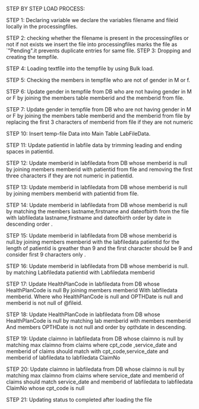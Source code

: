 STEP BY STEP LOAD PROCESS:

STEP 1: Declaring variable we declare the variables filename and fileid locally in the processingfiles. 

STEP 2: checking whether the filename is present in the processingfiles or not if not exists we          insert the file into processingfiles marks the file as `"Pending".it prevents duplicate entries for same file.
STEP 3: Dropping and creating the tempfile.

STEP 4: Loading textfile into the tempfile by using Bulk load. 

STEP 5: Checking the members in tempfile who are not of gender in M or f.

STEP 6: Update gender in tempfile from DB who are not having gender in M or F by joining the members table memberid and the memberid from file. 

STEP 7: Update gender in tempfile from DB who are not having gender in M or F by joining the members table memberid and the memberid from file by replacing the first 3 characters of memberid from file if they are not numeric

STEP 10: Insert temp-file Data into Main Table LabFileData.

STEP 11:  Update patientid in labfile data by trimming leading and ending spaces in patientid.

STEP 12: Update memberid in labfiledata from DB whose memberid is null by joining   members memberid with patientid from file and removing the first three characters if they are not numeric in patientid.

STEP 13: Update memberid in labfiledata from DB whose memberid is null by joining   members memberid with patientid from file.

STEP 14: Update memberid in labfiledata from DB whose memberid is null by matching the   members lastname,firstname and dateofbirth from the file with labfiledata lastname,firstname and dateofbirth order by date in descending order .

STEP 15: Update memberid in labfiledata from DB whose memberid is null.by  joining  members memberid with the labfiledata  patientid  for  the length of patientid  is greather than 9 and the  first character should be 9  and consider first 9 characters only .

STEP 16: Update memberid in labfiledata from DB whose memberid is null. by matching   Labfiledata patientid with Labfiledata memberid

STEP 17: Update HealthPlanCode in labfiledata from DB whose HealthPlanCode is null By joining members memberid With labfiledata memberid. Where who HealthPlanCode is null and OPTHDate is null and memberid is not null   of @fileid.

STEP 18: Update HealthPlanCode in labfiledata from DB whose HealthPlanCode is null by matching lab memberid with members memberid And members OPTHDate is not null and order by opthdate in descending.

STEP 19: Update claimno in labfiledata from DB whose claimno is null by matching max claimno from claims where cpt_code ,service_date and memberid  of  claims  should match with cpt_code,service_date and memberid   of labfiledata to labfiledata  ClaimNo


STEP 20: Update claimno in labfiledata from DB whose claimno is null by matching max claimno from claims where service_date and memberid of claims should match service_date and memberid   of labfiledata to labfiledata ClaimNo whose cpt_code is null
                            
STEP 21: Updating status to completed after loading the file



           

